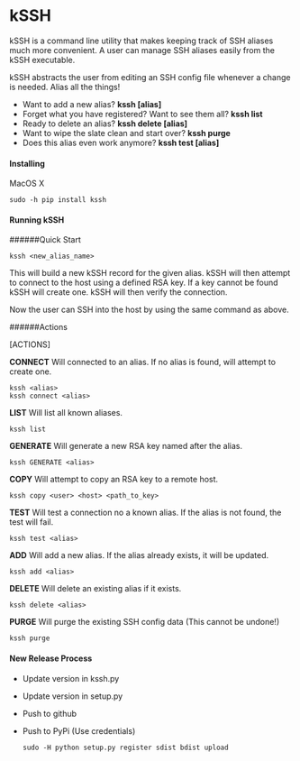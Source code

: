 # kSSH

kSSH is a command line utility that makes keeping track of SSH aliases much more convenient. A user can manage SSH aliases easily from the kSSH executable.

kSSH abstracts the user from editing an SSH config file whenever a change is needed. Alias all the things!

 - Want to add a new alias? **kssh [alias]**
 - Forget what you have registered? Want to see them all? **kssh list**
 - Ready to delete an alias? **kssh delete [alias]**
 - Want to wipe the slate clean and start over? **kssh purge**
 - Does this alias even work anymore? **kssh test [alias]**

#### Installing

MacOS X

    sudo -h pip install kssh

#### Running kSSH

######Quick Start

    kssh <new_alias_name>

This will build a new kSSH record for the given alias. kSSH will then attempt to connect to the host using a defined RSA key. If a key cannot be found kSSH will create one. kSSH will then verify the connection.

Now the user can SSH into the host by using the same command as above.

######Actions

[ACTIONS]

**CONNECT** Will connected to an alias. If no alias is found, will attempt to create one.

    kssh <alias>
    kssh connect <alias>

**LIST** Will list all known aliases.

    kssh list

**GENERATE** Will generate a new RSA key named after the alias.

    kssh GENERATE <alias>

**COPY** Will attempt to copy an RSA key to a remote host.

    kssh copy <user> <host> <path_to_key>

**TEST** Will test a connection no a known alias. If the alias is not found, the test will fail.

    kssh test <alias>

**ADD** Will add a new alias. If the alias already exists, it will be updated.

    kssh add <alias>

**DELETE** Will delete an existing alias if it exists.

    kssh delete <alias>

**PURGE** Will purge the existing SSH config data (This cannot be undone!)

    kssh purge

#### New Release Process
 - Update version in kssh.py
 - Update version in setup.py
 - Push to github
 - Push to PyPi (Use credentials)

       sudo -H python setup.py register sdist bdist upload
